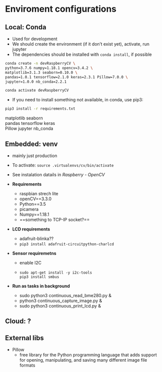 

# Enviroment configurations

## Local: Conda

* Used for development
* We should create the environment (if it don’t exist yet), activate, run jupyter
* The dependencies should be installed with `conda install`, if possible

```bash
conda create -n devRaspberryCV \
python=3.7.6 numpy=1.18.1 opencv=3.4.2 \
matplotlib=3.1.3 seaborn=0.10.0 \
pandas=1.0.1 tensorflow=2.1.0 keras=2.3.1 Pillow=7.0.0 \
jupyter=1.0.0 nb_conda=2.2.1
```
```bash
conda activate devRaspberryCV
```

* If you need to install something not available, in conda, use pip3:

```bash
pip3 install -r requirements.txt	
```




matplotlib seaborn \
pandas   tensorflow keras \
Pillow jupyter nb_conda

## Embedded: venv
* mainly just production

* To activate: `source .virtualenvs/cv/bin/activate`

* See instalation datails in *Raspberry - OpenCV*

* **Requirements**
  * raspbian strech lite
  * openCV==3.3.0
  * Python==3.5 
  * picamera
  * Numpy==1.18.1
  * ==something to TCP-IP socket?==	
  
* **LCD requirements**

  * adafruit-blinka??
  * `pip3 install adafruit-circuitpython-charlcd`

* **Sensor requiremetns**

  * enable I2C

  * ```
    sudo apt-get install -y i2c-tools
    pip3 install smbus
    ```

* **Run as tasks in background**
  * sudo python3 continuous_read_bme280.py &
  * python3 continuous_capture_image.py &
  * sudo python3 continuous_print_lcd.py &

## Cloud: ?







## External libs

* Pillow
  * free library for the Python programming language that adds support for opening, manipulating, and saving many different image file formats